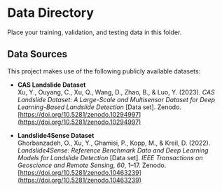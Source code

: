 # Data Directory

Place your training, validation, and testing data in this folder.

## Data Sources

This project makes use of the following publicly available datasets:

- **CAS Landslide Dataset**  
  Xu, Y., Ouyang, C., Xu, Q., Wang, D., Zhao, B., & Luo, Y. (2023). *CAS Landslide Dataset: A Large-Scale and Multisensor Dataset for Deep Learning-Based Landslide Detection* [Data set]. Zenodo. [https://doi.org/10.5281/zenodo.10294997](https://doi.org/10.5281/zenodo.10294997)

- **Landslide4Sense Dataset**  
  Ghorbanzadeh, O., Xu, Y., Ghamisi, P., Kopp, M., & Kreil, D. (2022). *Landslide4Sense: Reference Benchmark Data and Deep Learning Models for Landslide Detection* [Data set]. *IEEE Transactions on Geoscience and Remote Sensing, 60*, 1–17. Zenodo. [https://doi.org/10.5281/zenodo.10463239](https://doi.org/10.5281/zenodo.10463239)
